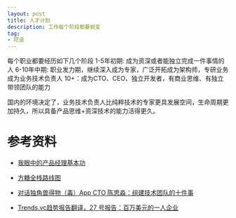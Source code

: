 ```yaml
---
layout: post
title: 人才计划
description: 工作每个阶段都要蜕变
tag: 
- 呓语
---
```


每个职业都要经历如下几个阶段
1-5年初期: 成为资深或者能独立完成一件事情的人
6-10年中期: 职业发力期，继续深入成为专家，广泛开拓成为架构师，专研业务成为业务技术负责人
10+：成为CTO、CEO、独立开发者，有商业思维、有独立带领团队的能力

国内的环境决定了，业务技术负责人比纯粹技术的专家更具发展空间，生命周期更加持久，所以具备产品思维+资深技术的能力活得更久。



# 参考资料

- [我眼中的产品经理基本功](https://www.huxiu.com/article/307988.html)

- [方糖全栈路线图](http://road.ftqq.com/30-%E5%95%86%E4%B8%9A%E6%A8%A1%E5%BC%8F%E7%94%BB%E5%B8%83.html)

- [对话独角兽得物（毒）App CTO 陈思淼：组建技术团队的十件事](https://www.365seal.com/y/QgV0KWNEvw.html)

- [Trends.vc趋势报告翻译，27 号报告：百万美元的一人企业](https://weibo.com/ttarticle/p/show?id=2309404561766045581440&sudaref=github.com)